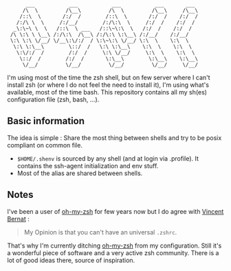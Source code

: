           ___           ___           ___           ___       ___ 
         /\  \         /\__\         /\  \         /\__\     /\__\
        /::\  \       /:/  /        /::\  \       /:/  /    /:/  /
       /:/\ \  \     /:/__/        /:/\:\  \     /:/  /    /:/  / 
      _\:\~\ \  \   /::\  \ ___   /::\~\:\  \   /:/  /    /:/  /  
     /\ \:\ \ \__\ /:/\:\  /\__\ /:/\:\ \:\__\ /:/__/    /:/__/   
     \:\ \:\ \/__/ \/__\:\/:/  / \:\~\:\ \/__/ \:\  \    \:\  \   
      \:\ \:\__\        \::/  /   \:\ \:\__\    \:\  \    \:\  \  
       \:\/:/  /        /:/  /     \:\ \/__/     \:\  \    \:\  \ 
        \::/  /        /:/  /       \:\__\        \:\__\    \:\__\
         \/__/         \/__/         \/__/         \/__/     \/__/


I'm using most of the time the zsh shell, but on few server where I can't 
install zsh (or where I do not feel the need to install it), I'm using what's 
available, most of the time bash.
This repository contains all my sh(es) configuration file (zsh, bash, ...).

## Basic information

The idea is simple : Share the most thing between shells and try to be posix
compliant on common file.

* `$HOME/.shenv` is sourced by any shell (and at login via .profile). It contains the
  ssh-agent initialization and env stuff.
* Most of the alias are shared between shells.

## Notes

I've been a user of [oh-my-zsh][ohmyzsh] for few years now but I do agree with
[Vincent Bernat][vincentbernat] : 

> My Opinion is that you can't have an universal `.zshrc`.

That's why I'm currently ditching [oh-my-zsh][ohmyzsh] from my configuration.
Still it's a wonderful piece of software and a very active zsh community. There
is a lot of good ideas there, source of inspiration.

[ohmyzsh]: https://github.com/robbyrussell/oh-my-zsh
[vincentbernat]: http://vincent.bernat.im
